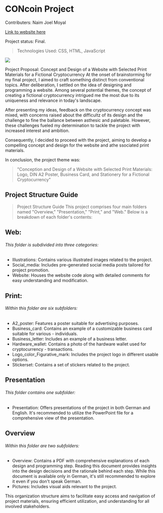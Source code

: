 # CONcoin Project
Contributers: Naim Joel Moyal

[Link to website here](https://joelmoyal.github.io/ConCoin-Crypto-Prototype/)

   Project status: Final.

> Technologies Used:  CSS, HTML, JavaScript

<img src="./IMG/concoin.png">

Project Proposal: 
Concept and Design of a Website with Selected Print Materials for a Fictional Cryptocurrency
At the onset of brainstorming for my final project, I aimed to craft something distinct from conventional topics. After deliberation, I settled on the idea of designing and programming a website. Among several potential themes, the concept of creating a fictional cryptocurrency intrigued me the most due to its uniqueness and relevance in today's landscape.

After presenting my ideas, feedback on the cryptocurrency concept was mixed, with concerns raised about the difficultz of its design and the challenge to fine the ballance between asthesic and paletable. However, these challenges fueled my determination to tackle the project with increased interest and ambition.

Consequently, I decided to proceed with the project, aiming to develop a compelling concept and design for the website and athe ssociated print materials.

In conclusion, the project theme was:

> "Conception and Design of a Website with Selected Print Materials: Logo, DIN A2 Poster, Business Card, and Stationery for a Fictional Cryptocurrency"


## Project Structure Guide

> Project Structure Guide
This project comprises four main folders named "Overview," "Presentation," "Print," and "Web." Below is a breakdown of each folder's contents:

 ## Web:
 ###### This folder is subdivided into three categories: ######
 
- Illustrations: Contains various illustrated images related to the project.
- Social_media: Includes pre-generated social media posts tailored for project promotion.
- Website: Houses the website code along with detailed comments for easy understanding and modification.


## Print: 
 ###### Within this folder are six subfolders: ######
- A2_poster: Features a poster suitable for advertising purposes.
- Business_card: Contains an example of a customizable business card suitable for various - individuals.
- Business_letter: Includes an example of a business letter.
- Hardware_wallet: Contains a photo of the hardware wallet used for cryptocurrency -    transactions.
- Logo_color_Figurative_mark: Includes the project logo in different usable options.
- Stickerset: Contains a set of stickers related to the project.
 
 
## Presentation
  ###### This folder contains one subfolder: ######
- Presentation: Offers presentations of the project in both German and English. It's recommended to utilize the PowerPoint file for a comprehensive view of the presentation.


## Overview
 ###### Within this folder are two subfolders: ######
 - Overview: Contains a PDF with comprehensive explanations of each design and programming step. Reading this document provides insights into the design decisions and the rationale behind each step. While this document is available only in German, it's still recommended to explore it even if you don't speak German.
- Pictures: Includes visual aids relevant to the project.


This organization structure aims to facilitate easy access and navigation of project materials, ensuring efficient utilization, and understanding for all involved stakeholders.


